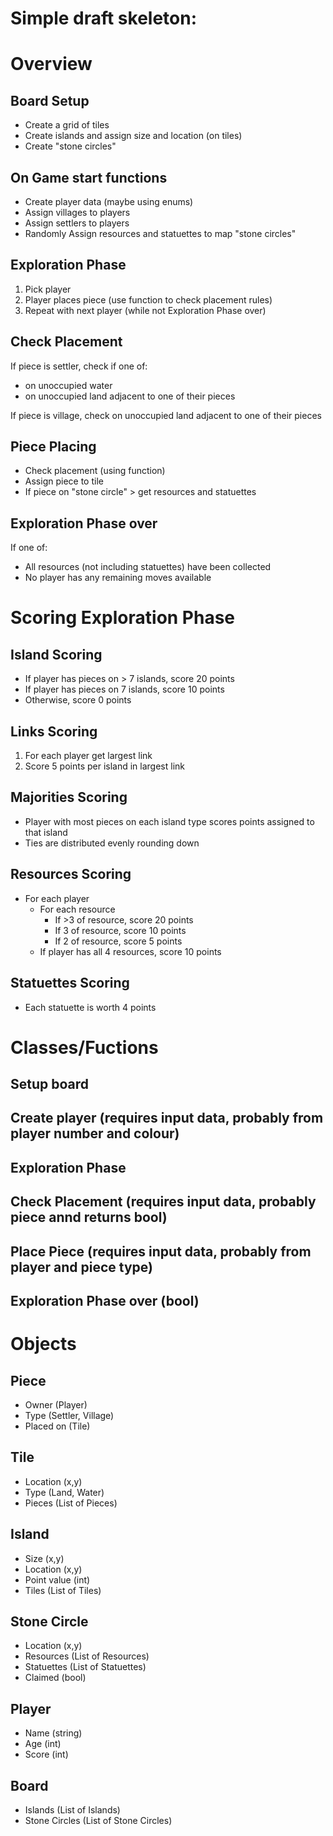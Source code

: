 # Simple draft skeleton:


# Overview
## Board Setup
* Create a grid of tiles
* Create islands and assign size and location (on tiles)
* Create "stone circles" 
  
## On Game start functions
* Create player data (maybe using enums)
* Assign villages to players
* Assign settlers to players
* Randomly Assign resources and statuettes to map "stone circles" 

## Exploration Phase
1. Pick player
2. Player places piece (use function to check placement rules)
3. Repeat with next player (while not Exploration Phase over) 

## Check Placement
If piece is settler, check if one of:
* on unoccupied water
* on unoccupied land adjacent to one of their pieces

If piece is village, check on unoccupied land adjacent to one of their pieces

## Piece Placing
* Check placement (using function)
* Assign piece to tile
* If piece on "stone circle" > get resources and statuettes 

## Exploration Phase over
If one of:
* All resources (not including statuettes) have been collected
* No player has any remaining moves available



# Scoring Exploration Phase

## Island Scoring
* If player has pieces on > 7 islands, score 20 points
* If player has pieces on 7 islands, score 10 points
* Otherwise, score 0 points

## Links Scoring
1. For each player get largest link
2. Score 5 points per island in largest link

## Majorities Scoring
* Player with most pieces on each island type scores points assigned to that island
* Ties are distributed evenly rounding down

## Resources Scoring
* For each player
  * For each resource
    * If >3 of resource, score 20 points
    * If 3 of resource, score 10 points
    * If 2 of resource, score 5 points
  * If player has all 4 resources, score 10 points

## Statuettes Scoring
* Each statuette is worth 4 points

# Classes/Fuctions

## Setup board
## Create player (requires input data, probably from player number and colour)
## Exploration Phase
## Check Placement (requires input data, probably piece annd returns bool)
## Place Piece (requires input data, probably from player and piece type)
## Exploration Phase over (bool)


# Objects

## Piece
* Owner (Player)
* Type (Settler, Village)
* Placed on (Tile)

## Tile
* Location (x,y)
* Type (Land, Water)
* Pieces (List of Pieces)

## Island
* Size (x,y)
* Location (x,y)
* Point value (int)
* Tiles (List of Tiles)

## Stone Circle
* Location (x,y)
* Resources (List of Resources)
* Statuettes (List of Statuettes)
* Claimed (bool)

## Player
* Name (string)
* Age (int)
* Score (int)

## Board
* Islands (List of Islands)
* Stone Circles (List of Stone Circles)
